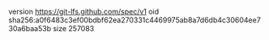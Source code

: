 version https://git-lfs.github.com/spec/v1
oid sha256:a0f6483c3ef00bdbf62ea270331c4469975ab8a7d6db4c30604ee730a6baa53b
size 257083

